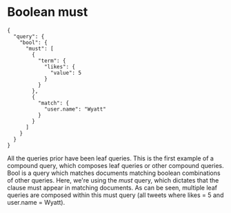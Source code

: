 # Boolean must

```
{
  "query": {
    "bool": {
      "must": [
        {
          "term": {
            "likes": {
              "value": 5
            }
          }
        },
        {
          "match": {
            "user.name": "Wyatt"
          }
        }
      ]
    }
  }
}
```

All the queries prior have been leaf queries. This is the first example of a compound query, which composes leaf queries or other compound queries. Bool is a query which matches documents matching boolean combinations of other queries. Here, we're using the _must_ query, which dictates that the clause must appear in matching documents. As can be seen, multiple leaf queries are composed within this must query (all tweets where likes = 5 and user.name = Wyatt).
